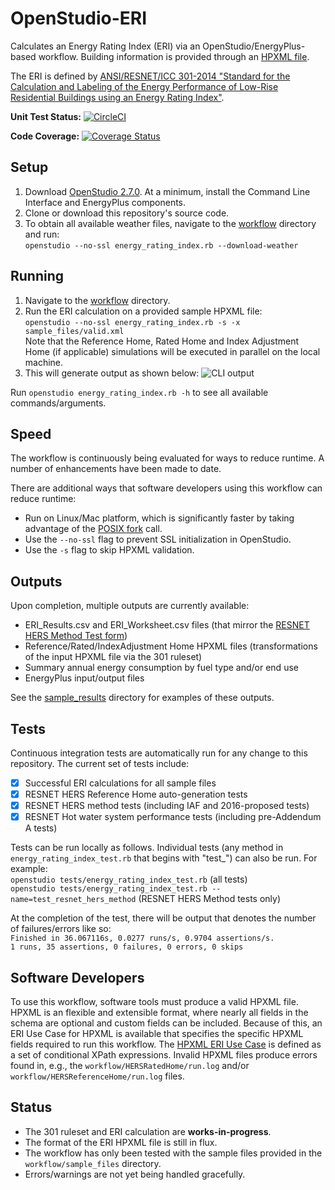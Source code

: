 OpenStudio-ERI
===============

Calculates an Energy Rating Index (ERI) via an OpenStudio/EnergyPlus-based workflow. Building information is provided through an [HPXML file](https://hpxml.nrel.gov/).

The ERI is defined by [ANSI/RESNET/ICC 301-2014 "Standard for the Calculation and Labeling of the Energy Performance of Low-Rise Residential Buildings using an Energy Rating Index"](http://www.resnet.us/blog/ansiresneticc-standard-301-2014-january-15-2016/).

**Unit Test Status:** [![CircleCI](https://circleci.com/gh/NREL/OpenStudio-ERI/tree/master.svg?style=svg)](https://circleci.com/gh/NREL/OpenStudio-ERI/tree/master)

**Code Coverage:** [![Coverage Status](https://coveralls.io/repos/github/NREL/OpenStudio-ERI/badge.svg?branch=master)](https://coveralls.io/github/NREL/OpenStudio-ERI?branch=master)

## Setup

1. Download [OpenStudio 2.7.0](https://github.com/NREL/OpenStudio/releases/tag/v2.7.0). At a minimum, install the Command Line Interface and EnergyPlus components.
2. Clone or download this repository's source code. 
3. To obtain all available weather files, navigate to the [workflow](https://github.com/NREL/OpenStudio-ERI/tree/master/workflow) directory and run:  
```openstudio --no-ssl energy_rating_index.rb --download-weather``` 

## Running

1. Navigate to the [workflow](https://github.com/NREL/OpenStudio-ERI/tree/master/workflow) directory.
2. Run the ERI calculation on a provided sample HPXML file:  
```openstudio --no-ssl energy_rating_index.rb -s -x sample_files/valid.xml```  
Note that the Reference Home, Rated Home and Index Adjustment Home (if applicable) simulations will be executed in parallel on the local machine.
3. This will generate output as shown below:
![CLI output](https://user-images.githubusercontent.com/5861765/46991458-4e8f1480-d0c3-11e8-8234-22ed4bb4f383.png)

Run `openstudio energy_rating_index.rb -h` to see all available commands/arguments.

## Speed

The workflow is continuously being evaluated for ways to reduce runtime. A number of enhancements have been made to date.

There are additional ways that software developers using this workflow can reduce runtime:
* Run on Linux/Mac platform, which is significantly faster by taking advantage of the [POSIX fork](https://en.wikipedia.org/wiki/Fork_(system_call)) call.
* Use the `--no-ssl` flag to prevent SSL initialization in OpenStudio.
* Use the `-s` flag to skip HPXML validation.

## Outputs

Upon completion, multiple outputs are currently available:
* ERI_Results.csv and ERI_Worksheet.csv files (that mirror the [RESNET HERS Method Test form](http://www.resnet.us/programs/2014_HERS-Method_Results-Form.xlsx))
* Reference/Rated/IndexAdjustment Home HPXML files (transformations of the input HPXML file via the 301 ruleset)
* Summary annual energy consumption by fuel type and/or end use
* EnergyPlus input/output files

See the [sample_results](https://github.com/NREL/OpenStudio-ERI/tree/master/workflow/sample_results) directory for examples of these outputs.

## Tests

Continuous integration tests are automatically run for any change to this repository. The current set of tests include:
- [x] Successful ERI calculations for all sample files
- [x] RESNET HERS Reference Home auto-generation tests
- [x] RESNET HERS method tests (including IAF and 2016-proposed tests)
- [x] RESNET Hot water system performance tests (including pre-Addendum A tests)

Tests can be run locally as follows. Individual tests (any method in `energy_rating_index_test.rb` that begins with "test_") can also be run. For example:  
```openstudio tests/energy_rating_index_test.rb``` (all tests)  
```openstudio tests/energy_rating_index_test.rb --name=test_resnet_hers_method``` (RESNET HERS Method tests only)

At the completion of the test, there will be output that denotes the number of failures/errors like so:  
```Finished in 36.067116s, 0.0277 runs/s, 0.9704 assertions/s.```  
```1 runs, 35 assertions, 0 failures, 0 errors, 0 skips```

## Software Developers

To use this workflow, software tools must produce a valid HPXML file. HPXML is an flexible and extensible format, where nearly all fields in the schema are optional and custom fields can be included. Because of this, an ERI Use Case for HPXML is available that specifies the specific HPXML fields required to run this workflow. The [HPXML ERI Use Case](https://github.com/NREL/OpenStudio-ERI/blob/master/measures/301EnergyRatingIndexRuleset/resources/301validator.rb) is defined as a set of conditional XPath expressions. Invalid HPXML files produce errors found in, e.g., the `workflow/HERSRatedHome/run.log` and/or `workflow/HERSReferenceHome/run.log` files.

## Status

*	The 301 ruleset and ERI calculation are **works-in-progress**. 
* The format of the ERI HPXML file is still in flux.
*	The workflow has only been tested with the sample files provided in the `workflow/sample_files` directory.
*	Errors/warnings are not yet being handled gracefully.
